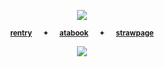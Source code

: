 
  <div align="center">
    
  ![](https://files.catbox.moe/rrt4wv.png)
    <div align="center">
  
<sup>[**rentry**](https://rentry.co/starpkm)⠀⠀✦⠀⠀[**atabook**](https://starpkmn.atabook.org)⠀⠀✦⠀⠀[**strawpage**](https://starpkmns.straw.page)
</sub></sup>
<div align="center">
  
![](https://komarev.com/ghpvc/?username=KAZUMAJl&color=ffffff&label=★&style=plastic)
  <p align="center">

